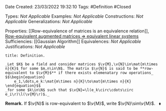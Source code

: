 <br />
<br />

Date Created: 23/03/2022 19:32:10
Tags: #Definition #Closed 

Types: _Not Applicable_
Examples: _Not Applicable_
Constructions: _Not Applicable_
Generalizations: _Not Applicable_

Properties: [[Row-equivalence of matrices is an equivalence relation]], [Row-equivalent augmented matrices $\Rightarrow$ equivalent linear systems](Row-equivalent%20augmented%20matrices%20implies%20equivalent%20linear%20systems.md)
Sufficiencies: [[Gaussian Algorithm]]
Equivalences: _Not Applicable_
Justifications: _Not Applicable_

``` ad-Definition
title: Definition.

_Let $K$ be a field and consider matrices $\v{M},\v{N}\in\mat{m\times n}{K}$ for some $m,n\in\N$. The matrix $\v{N}$ is said to be **row-equivalent to $\v{M}$** if there exists elemenatary row operations_
$$\begin{equation}
    e_1,\dots,e_k:\mat{m\times n}{K}\to\mat{m\times n}{K}
\end{equation}$$
_for some $k\in\N$ such that $\v{N}=\l(e_k\circ\cdots\circ e_i\r)\l(\v{M}\r)$._

```

**Remark.** If $\v{N}$ is row-equivalent to $\v{M}$, write $\v{N}\sim\v{M}$.<span style="float:right;">$\blacklozenge$</span>

